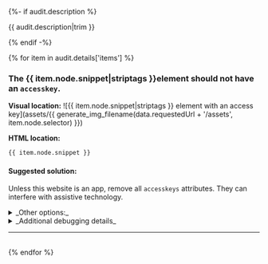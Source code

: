 {%- if audit.description %}

{{ audit.description|trim }}

{% endif -%}

{% for item in audit.details['items'] %}

### The {{ item.node.snippet|striptags }}element should not have an `accesskey`.

__Visual location:__
![{{ item.node.snippet|striptags }} element with an access key](assets/{{ generate_img_filename(data.requestedUrl + '/assets', item.node.selector) }})

__HTML location:__

```html
{{ item.node.snippet }}
```

#### Suggested solution:
Unless this website is an app, remove all `accesskeys` attributes. They can interfere with assistive technology.

<details>
<summary>_Other options:_</summary>
{{ item.node.explanation|escape|replace('  ', '<br>') }}
</details>

<details>
<summary>_Additional debugging details_</summary>
Path:<br>
<code>{{ item.node.path }}</code><br>
Selector:<br>
<code>{{ item.node.selector }}</code>
</details>

<hr>

<br>
{% endfor %}